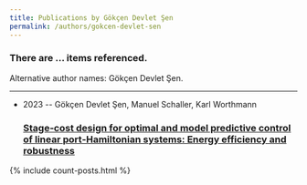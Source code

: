 ```yaml
---
title: Publications by Gökçen Devlet Şen
permalink: /authors/gokcen-devlet-sen
---
```


<h3 id="number-posts">There are ... items referenced.</h3>
<p id='info-authors'>Alternative author names: Gökçen Devlet Şen.</p>
<hr />
<ul class="post-list">
<li><span class='post-meta'>2023 -- Gökçen Devlet Şen, Manuel Schaller, Karl Worthmann</span><h3><a class='post-link' href="{{ site.baseurl }}/stage-cost-design-for-optimal-and-model-predictive-control-of-linear-port-hamiltonian-systems-energy-efficiency-and-robustness">Stage‐cost design for optimal and model predictive control of linear port‐Hamiltonian systems: Energy efficiency and robustness</a></h3></li>

</ul>
{% include count-posts.html %}
